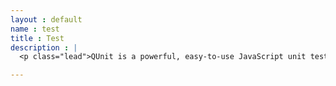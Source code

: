 ```yaml
---
layout : default
name : test
title : Test
description : |
  <p class="lead">QUnit is a powerful, easy-to-use JavaScript unit testing framework. It's used by the jQuery, jQuery UI and jQuery Mobile projects and is capable of testing any generic JavaScript code, <a target="_blank" href="https://github.com/jquery/qunit/tree/master/test">including itself!</a>

---
```

